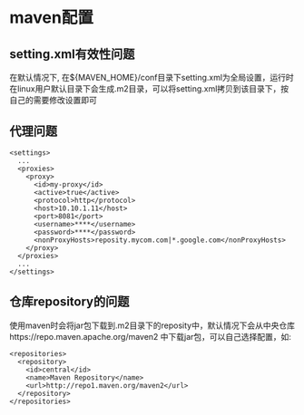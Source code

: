 # maven配置

## setting.xml有效性问题    

在默认情况下, 在${MAVEN_HOME}/conf目录下setting.xml为全局设置，运行时在linux用户默认目录下会生成.m2目录，可以将setting.xml拷贝到该目录下，按自己的需要修改设置即可    

## 代理问题    

    <settings>
      ...
      <proxies>
        <proxy>
          <id>my-proxy</id>
          <active>true</active>
          <protocol>http</protocol>
          <host>10.10.1.11</host>
          <port>8081</port>
          <username>****</username>
          <password>****</password>
          <nonProxyHosts>reposity.mycom.com|*.google.com</nonProxyHosts>
        </proxy>
      </proxies>
      ...
    </settings>


## 仓库repository的问题


使用maven时会将jar包下载到.m2目录下的reposity中，默认情况下会从中央仓库https://repo.maven.apache.org/maven2 中下载jar包，可以自己选择配置，如:    

    <repositories>    
      <repository>    
        <id>central</id>    
        <name>Maven Repository</name>    
        <url>http://repo1.maven.org/maven2</url>    
      </repository>    
    </repositories>    
